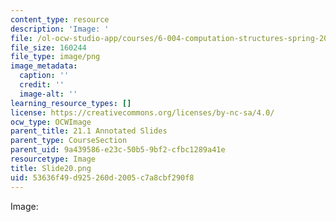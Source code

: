 ```yaml
---
content_type: resource
description: 'Image: '
file: /ol-ocw-studio-app/courses/6-004-computation-structures-spring-2017/53636f49d925260d2005c7a8cbf290f8_Slide20.png
file_size: 160244
file_type: image/png
image_metadata:
  caption: ''
  credit: ''
  image-alt: ''
learning_resource_types: []
license: https://creativecommons.org/licenses/by-nc-sa/4.0/
ocw_type: OCWImage
parent_title: 21.1 Annotated Slides
parent_type: CourseSection
parent_uid: 9a439586-e23c-50b5-9bf2-cfbc1289a41e
resourcetype: Image
title: Slide20.png
uid: 53636f49-d925-260d-2005-c7a8cbf290f8
---
```

Image: 